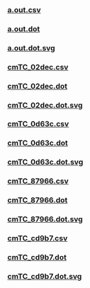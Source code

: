 ### [a.out.csv](a.out.csv)
### [a.out.dot](a.out.dot)
### [a.out.dot.svg](a.out.dot.svg)
### [cmTC_02dec.csv](cmTC_02dec.csv)
### [cmTC_02dec.dot](cmTC_02dec.dot)
### [cmTC_02dec.dot.svg](cmTC_02dec.dot.svg)
### [cmTC_0d63c.csv](cmTC_0d63c.csv)
### [cmTC_0d63c.dot](cmTC_0d63c.dot)
### [cmTC_0d63c.dot.svg](cmTC_0d63c.dot.svg)
### [cmTC_87966.csv](cmTC_87966.csv)
### [cmTC_87966.dot](cmTC_87966.dot)
### [cmTC_87966.dot.svg](cmTC_87966.dot.svg)
### [cmTC_cd9b7.csv](cmTC_cd9b7.csv)
### [cmTC_cd9b7.dot](cmTC_cd9b7.dot)
### [cmTC_cd9b7.dot.svg](cmTC_cd9b7.dot.svg)
